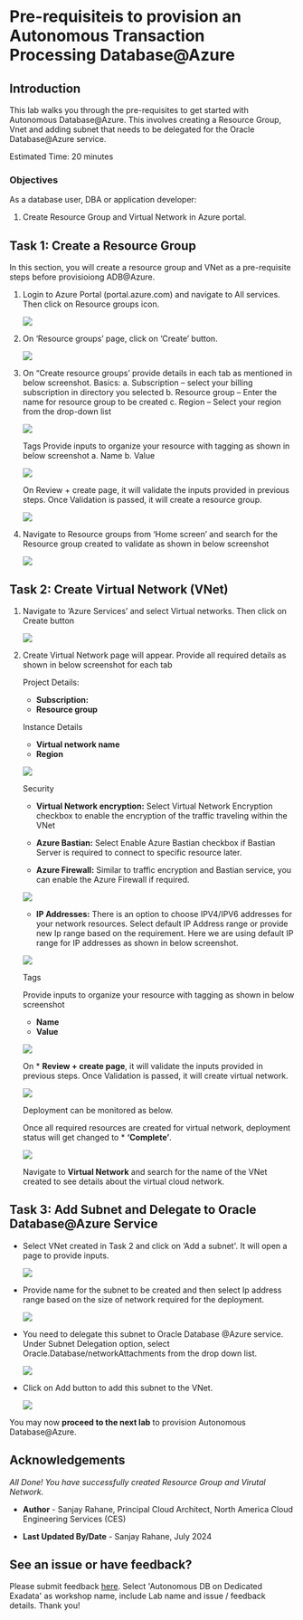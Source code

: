 
# Pre-requisiteis to provision an Autonomous Transaction Processing Database@Azure

## Introduction

This lab walks you through the pre-requisites to get started with Autonomous Database@Azure. This involves creating a Resource Group, Vnet and adding subnet that needs to be delegated for the Oracle Database@Azure service.


Estimated Time: 20 minutes

### Objectives

As a database user, DBA or application developer:

1. Create Resource Group and Virtual Network in Azure portal.

## Task 1: Create a Resource Group

In this section, you will create a resource group and VNet as a pre-requisite steps before provisioiong ADB@Azure.

1.	Login to Azure Portal (portal.azure.com) and navigate to All services. Then click on Resource groups icon.

    ![](./images/resource_group_image1.png " ")

2.	On ‘Resource groups’ page, click on ‘Create’ button.

    ![](./images/resource_group_image2.png " ")

3.	On “Create resource groups’ provide details in each tab as mentioned in below screenshot. 
    Basics:
    a.	Subscription – select your billing subscription in directory you selected
    b.	Resource group – Enter the name for resource group to be created
    c.	Region – Select your region from the drop-down list

    ![](./images/resource_group_image3.png " ")

    Tags
    Provide inputs to organize your resource with tagging as shown in below screenshot
    a.	Name
    b.	Value
    
    ![](./images/resource_group_image4.png " ")


    On Review + create page, it will validate the inputs provided in previous steps. Once Validation is passed, it will create a resource group.

    ![](./images/resource_group_image5.png " ")

4.	Navigate to Resource groups from ‘Home screen’ and search for the Resource group created to validate as shown in below screenshot

    ![](./images/resource_group_image6.png " ")

## Task 2:  Create Virtual Network (VNet)
1. Navigate to ‘Azure Services’ and select Virtual networks. Then click on Create button

    ![](./images/vnet1.png " ")

2.	Create Virtual Network page will appear. Provide all required details as shown in below screenshot for each tab
    
    Project Details:
    * **Subscription:**
    * **Resource group**
    
    Instance Details
    * **Virtual network name**
    * **Region**

    ![](./images/vnet2.png " ")

     Security
    * **Virtual Network encryption:** Select Virtual Network Encryption checkbox to enable the encryption of the traffic traveling within the VNet

    * **Azure Bastian:** Select Enable Azure Bastian checkbox if Bastian Server is required to connect to specific resource later.

    * **Azure Firewall:** Similar to traffic encryption and Bastian service, you can enable the Azure Firewall if required.

    ![](./images/vnet3.png " ")

    * **IP Addresses:** There is an option to choose IPV4/IPV6 addresses for your network resources. 
    Select default IP Address range or provide new Ip range based on the requirement. Here we are using default IP range for IP addresses as shown in below screenshot.

    ![](./images/vnet4.png " ")

    Tags
    
    Provide inputs to organize your resource with tagging as shown in below screenshot
    * **Name**
    * **Value**

    ![](./images/vnet5.png " ")

    On * **Review + create page**, it will validate the inputs provided in previous steps. Once Validation is passed, it will create virtual network.

    ![](./images/vnet6.png " ")

    Deployment can be monitored as below.

    Once all required resources are created for virtual network, deployment status will get changed to * **‘Complete’**.

    ![](./images/vnet7.png " ")

    Navigate to **Virtual Network** and search for the name of the VNet created to see details about the virtual cloud network.

## Task 3: Add Subnet and Delegate to Oracle Database@Azure Service

- Select VNet created in Task 2 and click on ‘Add a subnet'. It will open a page to provide inputs.

    ![](./images/subnet1.png " ")

- Provide name for the subnet to be created and then select Ip address range based on the size of network required for the deployment.

    ![](./images/subnet2.png " ")

- You need to delegate this subnet to Oracle Database @Azure service. Under Subnet Delegation option, select Oracle.Database/networkAttachments from the drop down list.

    ![](./images/subnet3.png " ")

- Click on Add button to add this subnet to the VNet.

    ![](./images/subnet4.png " ")

You may now **proceed to the next lab** to provision Autonomous Database@Azure.

## Acknowledgements

*All Done! You have successfully created Resource Group and Virutal Network.*

- **Author** - Sanjay Rahane, Principal Cloud Architect, North America Cloud Engineering Services (CES)

- **Last Updated By/Date** - Sanjay Rahane, July 2024

## See an issue or have feedback?  
Please submit feedback [here](https://apexapps.oracle.com/pls/apex/f?p=133:1:::::P1_FEEDBACK:1).   Select 'Autonomous DB on Dedicated Exadata' as workshop name, include Lab name and issue / feedback details. Thank you!
